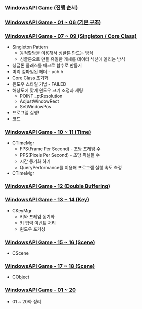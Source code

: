 ### [WindowsAPI Game (진행 순서)](https://github.com/bluestronica/bluestronica.github.io/blob/main/WindowsAPI_GAME/WindowAPIGame.md)


### [WindowsAPI Game - 01 ~ 06 (기본 구조)](https://github.com/bluestronica/bluestronica.github.io/blob/main/WindowsAPI_GAME/WindowAPIGame_01_06.md)

### [WindowsAPI Game - 07 ~ 09 (Singleton / Core Class)](https://github.com/bluestronica/bluestronica.github.io/blob/main/WindowsAPI_GAME/WindowAPIGame_07_08_09.md)
- Singleton Pattern
  - 동적할당을 이용해서 싱글톤 만드는 방식
  - 싱글톤으로 만들 유일한 개체를 데이터 섹션에 올리는 방식
- 싱글톤 클래스를 매크로 함수로 만들기
- 미리 컴파일된 헤더 - pch.h
- Core Class 초기화
- 윈도우 스타일 기법 - FAILED
- 해상도에 맞게 윈도우 크기 조정과 세팅
  - POINT _ptResolution
  - AdjustWindowRect
  - SetWindowPos
- 프로그램 실행!
- 코드

### [WindowsAPI Game - 10 ~ 11 (Time)](https://github.com/bluestronica/bluestronica.github.io/blob/main/WindowsAPI_GAME/WindowAPIGame_10_11.md)
- CTimeMgr
  - FPS(Frame Per Second) - 초당 프레임 수
  - PPS(Pixels Per Second) - 초당 픽셀들 수
  - 시간 동기화 하기
  - QueryPerformance를 이용해 프로그램 실행 속도 측정
- CTimeMgr


### [WindowsAPI Game - 12 (Double Buffering)](https://github.com/bluestronica/bluestronica.github.io/blob/main/WindowsAPI_GAME/WindowAPIGame_12.md)


### [WindowsAPI Game - 13 ~ 14 (Key)](https://github.com/bluestronica/bluestronica.github.io/blob/main/WindowsAPI_GAME/WindowAPIGame_13_14.md)
- CKeyMgr
  - 키와 프레임 동기화
  - 키 입력 이벤트 처리
  - 윈도우 포커싱


### [WindowsAPI Game - 15 ~ 16 (Scene)](https://github.com/bluestronica/bluestronica.github.io/blob/main/WindowsAPI_GAME/WindowAPIGame_15_16.md)
- CScene


### [WindowsAPI Game - 17 ~ 18 (Scene)](https://github.com/bluestronica/bluestronica.github.io/blob/main/WindowsAPI_GAME/WindowAPIGame_17_18.md)
- CObject



### [WindowsAPI Game - 01 ~ 20](https://github.com/bluestronica/bluestronica.github.io/blob/main/WindowsAPI_GAME/WindowAPIGame_19_20.md)
- 01 ~ 20화 정리


























